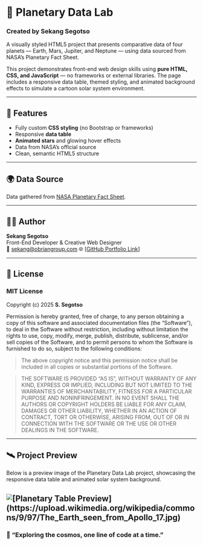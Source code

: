 # 🌌 Planetary Data Lab
### Created by Sekang Segotso

A visually styled HTML5 project that presents comparative data of four planets — Earth, Mars, Jupiter, and Neptune — using data sourced from NASA’s Planetary Fact Sheet.

This project demonstrates front-end web design skills using **pure HTML, CSS, and JavaScript** — no frameworks or external libraries. The page includes a responsive data table, themed styling, and animated background effects to simulate a cartoon solar system environment.

---

## 🚀 Features
- Fully custom **CSS styling** (no Bootstrap or frameworks)
- Responsive **data table**
- **Animated stars** and glowing hover effects
- Data from NASA’s official source
- Clean, semantic HTML5 structure

---

## 🌍 Data Source
Data gathered from [NASA Planetary Fact Sheet](https://nssdc.gsfc.nasa.gov/planetary/factsheet/).

---

## 🧑‍💻 Author
**Sekang Segotso**  
Front-End Developer & Creative Web Designer  
📧 sekang@obriangroup.com 
🌐 [[GitHub Portfolio Link](https://sekma-n.github.io/Portfolio-index.html-hero/)]

---

## 📜 License

### MIT License

Copyright (c) 2025 **S. Segotso**

Permission is hereby granted, free of charge, to any person obtaining a copy of this software and associated documentation files (the “Software”), to deal in the Software without restriction, including without limitation the rights to use, copy, modify, merge, publish, distribute, sublicense, and/or sell copies of the Software, and to permit persons to whom the Software is furnished to do so, subject to the following conditions:

> The above copyright notice and this permission notice shall be included in all copies or substantial portions of the Software.

> THE SOFTWARE IS PROVIDED “AS IS”, WITHOUT WARRANTY OF ANY KIND, EXPRESS OR IMPLIED, INCLUDING BUT NOT LIMITED TO THE WARRANTIES OF MERCHANTABILITY, FITNESS FOR A PARTICULAR PURPOSE AND NONINFRINGEMENT. IN NO EVENT SHALL THE AUTHORS OR COPYRIGHT HOLDERS BE LIABLE FOR ANY CLAIM, DAMAGES OR OTHER LIABILITY, WHETHER IN AN ACTION OF CONTRACT, TORT OR OTHERWISE, ARISING FROM, OUT OF OR IN CONNECTION WITH THE SOFTWARE OR THE USE OR OTHER DEALINGS IN THE SOFTWARE.

---

## 🛰️ Project Preview

Below is a preview image of the Planetary Data Lab project, showcasing the responsive data table and animated solar system background.

![[Planetary Table Preview][(https://upload.wikimedia.org/wikipedia/commons/9/97/The_Earth_seen_from_Apollo_17.jpg)](https://upload.wikimedia.org/wikipedia/commons/thumb/9/97/The_Earth_seen_from_Apollo_17.jpg/960px-The_Earth_seen_from_Apollo_17.jpg)
](https://upload.wikimedia.org/wikipedia/commons/thumb/9/97/The_Earth_seen_from_Apollo_17.jpg/960px-The_Earth_seen_from_Apollo_17.jpg)
---

### 🌟 “Exploring the cosmos, one line of code at a time.”
